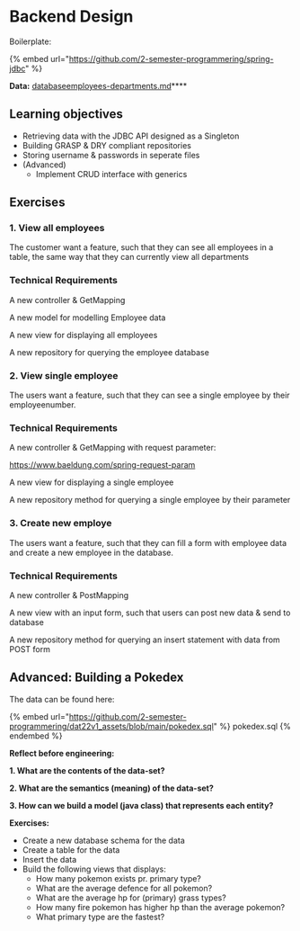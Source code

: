 # Backend Design

Boilerplate:

{% embed url="https://github.com/2-semester-programmering/spring-jdbc" %}

**Data:** [databaseemployees-departments.md](../exercises/databaseemployees-departments.md "mention")****

## **Learning objectives**

* Retrieving data with the JDBC API designed as a Singleton
* Building GRASP & DRY compliant repositories
* Storing username & passwords in seperate files
* (Advanced)
  * Implement CRUD interface with generics

## Exercises



### 1. View all employees

The customer want a feature, such that they can see all employees in a table, the same way that they can currently view all departments

### Technical Requirements

A new controller & GetMapping

A new model for modelling Employee data

A new view for displaying all employees

A new repository for querying the employee database

### 2. View single employee

The users want a feature, such that they can see a single employee by their employeenumber.

### Technical Requirements

A new controller & GetMapping with request parameter:

https://www.baeldung.com/spring-request-param

A new view for displaying a single employee

A new repository method for querying a single employee by their parameter

### 3. Create new employe

The users want a feature, such that they can fill a form with employee data and create a new employee in the database.

### Technical Requirements

A new controller & PostMapping

A new view with an input form, such that users can post new data & send to database

A new repository method for querying an insert statement with data from POST form

## Advanced: Building a Pokedex

The data can be found here:

{% embed url="https://github.com/2-semester-programmering/dat22v1_assets/blob/main/pokedex.sql" %}
pokedex.sql
{% endembed %}



**Reflect before engineering:**

**1. What are the contents of the data-set?**

**2. What are the semantics (meaning) of the data-set?**

**3. How can we build a model (java class) that represents each entity?**

**Exercises:**

* Create a new database schema for the data
* Create a table for the data
* Insert the data
* Build the following views that displays:
  * How many pokemon exists pr. primary type?
  * What are the average defence for all pokemon?
  * What are the average hp for (primary) grass types?
  * How many fire pokemon has higher hp than the average pokemon?
  * What primary type are the fastest?
